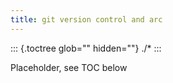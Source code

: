 ```yaml
---
title: git version control and arc
---
```


::: {.toctree glob="" hidden=""}
./\*
:::

Placeholder, see TOC below
